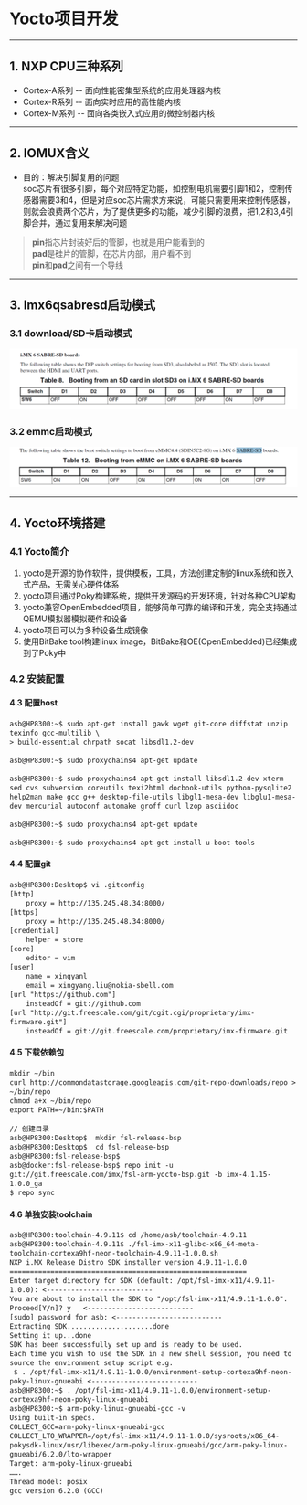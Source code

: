 # Yocto项目开发
------
## 1. NXP CPU三种系列
- Cortex-A系列  -- 面向性能密集型系统的应用处理器内核
- Cortex-R系列 -- 面向实时应用的高性能内核  
- Cortex-M系列 -- 面向各类嵌入式应用的微控制器内核

------
## 2. IOMUX含义
- 目的：解决引脚复用的问题  
soc芯片有很多引脚，每个对应特定功能，如控制电机需要引脚1和2，控制传感器需要3和4，但是对应soc芯片需求方来说，可能只需要用来控制传感器，则就会浪费两个芯片，为了提供更多的功能，减少引脚的浪费，把1,2和3,4引脚合并，通过复用来解决问题   
> **pin**指芯片封装好后的管脚，也就是用户能看到的  
**pad**是硅片的管脚，在芯片内部，用户看不到  
**pin**和**pad**之间有一个导线

------
## 3. Imx6qsabresd启动模式
### 3.1 download/SD卡启动模式
![下载模式](./images/download_mode.png)

### 3.2 emmc启动模式
![emmc启动模式](./images/emmc_mode.png)


------
## 4. Yocto环境搭建

### 4.1 Yocto简介
1. yocto是开源的协作软件，提供模板，工具，方法创建定制的linux系统和嵌入式产品，无需关心硬件体系
2. yocto项目通过Poky构建系统，提供开发源码的开发环境，针对各种CPU架构  
3. yocto兼容OpenEmbedded项目，能够简单可靠的编译和开发，完全支持通过QEMU模拟器模拟硬件和设备
4. yocto项目可以为多种设备生成镜像
5. 使用BitBake tool构建linux image，BitBake和OE(OpenEmbedded)已经集成到了Poky中

### 4.2 安装配置

#### 4.3 配置host
```
asb@HP8300:~$ sudo apt-get install gawk wget git-core diffstat unzip texinfo gcc-multilib \
> build-essential chrpath socat libsdl1.2-dev

asb@HP8300:~$ sudo proxychains4 apt-get update

asb@HP8300:~$ sudo proxychains4 apt-get install libsdl1.2-dev xterm sed cvs subversion coreutils texi2html docbook-utils python-pysqlite2 help2man make gcc g++ desktop-file-utils libgl1-mesa-dev libglu1-mesa-dev mercurial autoconf automake groff curl lzop asciidoc

asb@HP8300:~$ sudo proxychains4 apt-get update

asb@HP8300:~$ sudo proxychains4 apt-get install u-boot-tools
```

#### 4.4 配置git
```
asb@HP8300:Desktop$ vi .gitconfig
[http]
	proxy = http://135.245.48.34:8000/
[https]
	proxy = http://135.245.48.34:8000/
[credential]
	helper = store
[core]
	editor = vim
[user]
	name = xingyanl
	email = xingyang.liu@nokia-sbell.com
[url "https://github.com"]
	insteadOf = git://github.com
[url "http://git.freescale.com/git/cgit.cgi/proprietary/imx-firmware.git"]
	insteadOf = git://git.freescale.com/proprietary/imx-firmware.git

```

#### 4.5 下载依赖包
```
mkdir ~/bin
curl http://commondatastorage.googleapis.com/git-repo-downloads/repo > ~/bin/repo
chmod a+x ~/bin/repo
export PATH=~/bin:$PATH

// 创建目录
asb@HP8300:Desktop$  mkdir fsl-release-bsp
asb@HP8300:Desktop$  cd fsl-release-bsp
asb@HP8300:fsl-release-bsp$ 
asb@docker:fsl-release-bsp$ repo init -u git://git.freescale.com/imx/fsl-arm-yocto-bsp.git -b imx-4.1.15-1.0.0_ga
$ repo sync
```

#### 4.6 单独安装toolchain
```
asb@HP8300:toolchain-4.9.11$ cd /home/asb/toolchain-4.9.11
asb@HP8300:toolchain-4.9.11$ ./fsl-imx-x11-glibc-x86_64-meta-toolchain-cortexa9hf-neon-toolchain-4.9.11-1.0.0.sh 
NXP i.MX Release Distro SDK installer version 4.9.11-1.0.0
==========================================================
Enter target directory for SDK (default: /opt/fsl-imx-x11/4.9.11-1.0.0): <--------------------------
You are about to install the SDK to "/opt/fsl-imx-x11/4.9.11-1.0.0". Proceed[Y/n]? y   <--------------------------
[sudo] password for asb: <--------------------------
Extracting SDK.....................done
Setting it up...done
SDK has been successfully set up and is ready to be used.
Each time you wish to use the SDK in a new shell session, you need to source the environment setup script e.g.
 $ . /opt/fsl-imx-x11/4.9.11-1.0.0/environment-setup-cortexa9hf-neon-poky-linux-gnueabi <--------------------------
asb@HP8300:~$ . /opt/fsl-imx-x11/4.9.11-1.0.0/environment-setup-cortexa9hf-neon-poky-linux-gnueabi
asb@HP8300:~$ arm-poky-linux-gnueabi-gcc -v
Using built-in specs.
COLLECT_GCC=arm-poky-linux-gnueabi-gcc
COLLECT_LTO_WRAPPER=/opt/fsl-imx-x11/4.9.11-1.0.0/sysroots/x86_64-pokysdk-linux/usr/libexec/arm-poky-linux-gnueabi/gcc/arm-poky-linux-gnueabi/6.2.0/lto-wrapper
Target: arm-poky-linux-gnueabi
…….
Thread model: posix
gcc version 6.2.0 (GCC) 
```
